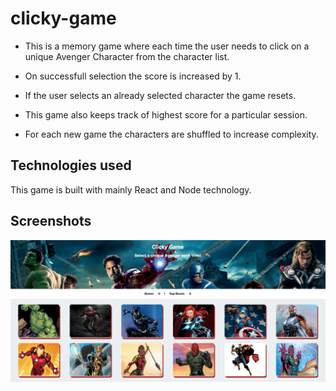 # clicky-game

* This is a memory game where each time the user needs to click on a unique Avenger Character from the character list. 

* On successfull selection the score is increased by 1.

* If the user selects an already selected character the game resets.

* This game also keeps track of highest score for a particular session.

* For each new game the characters are shuffled to increase complexity.



## Technologies used

This game is built with mainly React and Node technology.


## Screenshots
![alt text](https://github.com/ankitadhyani/clicky-game/blob/master/public/images/ClickyGame-HomePage.png "Clicky Game: Home Page")